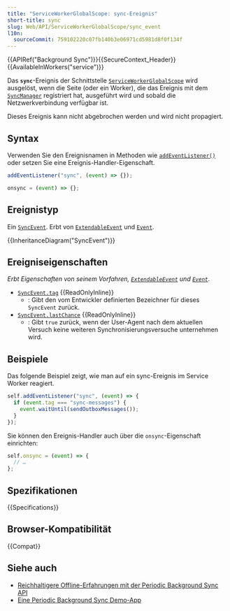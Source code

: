 ```yaml
---
title: "ServiceWorkerGlobalScope: sync-Ereignis"
short-title: sync
slug: Web/API/ServiceWorkerGlobalScope/sync_event
l10n:
  sourceCommit: 759102220c07fb140b3e06971cd5981d8f0f134f
---
```


{{APIRef("Background Sync")}}{{SecureContext_Header}}{{AvailableInWorkers("service")}}

Das **`sync`**-Ereignis der Schnittstelle [`ServiceWorkerGlobalScope`](/de/docs/Web/API/ServiceWorkerGlobalScope) wird ausgelöst, wenn die Seite (oder ein Worker), die das Ereignis mit dem [`SyncManager`](/de/docs/Web/API/SyncManager) registriert hat, ausgeführt wird und sobald die Netzwerkverbindung verfügbar ist.

Dieses Ereignis kann nicht abgebrochen werden und wird nicht propagiert.

## Syntax

Verwenden Sie den Ereignisnamen in Methoden wie [`addEventListener()`](/de/docs/Web/API/EventTarget/addEventListener) oder setzen Sie eine Ereignis-Handler-Eigenschaft.

```js
addEventListener("sync", (event) => {});

onsync = (event) => {};
```

## Ereignistyp

Ein [`SyncEvent`](/de/docs/Web/API/SyncEvent). Erbt von [`ExtendableEvent`](/de/docs/Web/API/ExtendableEvent) und [`Event`](/de/docs/Web/API/Event).

{{InheritanceDiagram("SyncEvent")}}

## Ereigniseigenschaften

_Erbt Eigenschaften von seinem Vorfahren, [`ExtendableEvent`](/de/docs/Web/API/ExtendableEvent) und [`Event`](/de/docs/Web/API/Event)_.

- [`SyncEvent.tag`](/de/docs/Web/API/SyncEvent/tag) {{ReadOnlyInline}}
  - : Gibt den vom Entwickler definierten Bezeichner für dieses `SyncEvent` zurück.
- [`SyncEvent.lastChance`](/de/docs/Web/API/SyncEvent/lastChance) {{ReadOnlyInline}}
  - : Gibt `true` zurück, wenn der User-Agent nach dem aktuellen Versuch keine weiteren Synchronisierungsversuche unternehmen wird.

## Beispiele

Das folgende Beispiel zeigt, wie man auf ein sync-Ereignis im Service Worker reagiert.

```js
self.addEventListener("sync", (event) => {
  if (event.tag === "sync-messages") {
    event.waitUntil(sendOutboxMessages());
  }
});
```

Sie können den Ereignis-Handler auch über die `onsync`-Eigenschaft einrichten:

```js
self.onsync = (event) => {
  // …
};
```

## Spezifikationen

{{Specifications}}

## Browser-Kompatibilität

{{Compat}}

## Siehe auch

- [Reichhaltigere Offline-Erfahrungen mit der Periodic Background Sync API](https://developer.chrome.com/docs/capabilities/periodic-background-sync)
- [Eine Periodic Background Sync Demo-App](https://webplatformapis.com/periodic_sync/periodicSync_improved.html)
